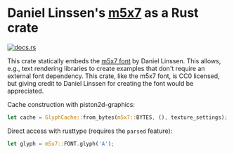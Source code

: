 # Daniel Linssen's [m5x7](https://managore.itch.io/m5x7) as a Rust crate

[![docs.rs](https://docs.rs/m5x7/badge.svg)](https://docs.rs/m5x7)

This crate statically embeds the [m5x7 font](https://managore.itch.io/m5x7) by Daniel Linssen.
This allows, e.g., text rendering libraries to create examples that don't require an external font dependency.
This crate, like the m5x7 font, is CC0 licensed, but giving credit to Daniel Linssen for creating the font would be appreciated.

Cache construction with piston2d-graphics:
```rust
let cache = GlyphCache::from_bytes(m5x7::BYTES, (), texture_settings);
```

Direct access with rusttype (requires the `parsed` feature):
```rust
let glyph = m5x7::FONT.glyph('A');
```
